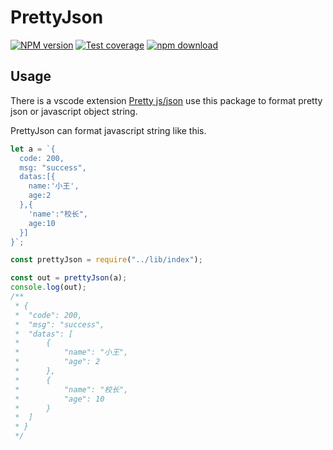# PrettyJson

[![NPM version][npm-image]][npm-url]
[![Test coverage][codecov-image]][codecov-url]
[![npm download][download-image]][download-url]

[npm-image]: https://img.shields.io/npm/v/pretty-object-string.svg?style=flat-square
[npm-url]: https://npmjs.org/package/pretty-object-string
[codecov-image]: https://codecov.io/gh/supperchong/prettyObjectString/branch/master/graphs/badge.svg
[codecov-url]: https://codecov.io/gh/supperchong/prettyObjectString
[download-image]: https://img.shields.io/npm/dm/pretty-object-string.svg?style=flat-square
[download-url]: https://npmjs.org/package/pretty-object-string

## Usage
There is a vscode extension [Pretty js/json](https://marketplace.visualstudio.com/itemdetails?itemName=supperchong.pretty-json#review-details)  use this package to format pretty json or javascript object string.

PrettyJson can format javascript string like this.

```js
let a = `{
  code: 200,
  msg: "success",
  datas:[{
    name:'小王',
    age:2
  },{
    'name':"校长",
    age:10
  }]
}`;

const prettyJson = require("../lib/index");

const out = prettyJson(a);
console.log(out);
/** 
 * {
 *	"code": 200,
 *	"msg": "success",
 *	"datas": [
 *		{
 *			"name": "小王",
 *			"age": 2
 *		},
 *		{
 *			"name": "校长",
 *			"age": 10
 *		}
 *	]
 * }
 */
```

